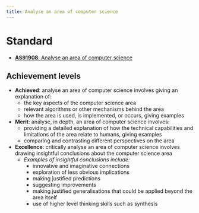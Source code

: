 ```yaml
---
title: Analyse an area of computer science
---
```


# Standard

- [**AS91908**: Analyse an area of computer science](https://www.nzqa.govt.nz/nqfdocs/ncea-resource/achievements/2019/as91908.pdf)

## Achievement levels

- **Achieved**: analyse an area of computer science involves giving an explanation of:
    - the key aspects of the computer science area
    - relevant algorithms or other mechanisms behind the area
    - how the area is used, is implemented, or occurs, giving examples
- **Merit**: analyse, in depth, an area of computer science involves:
    - providing a detailed explanation of how the technical capabilities and limitations of
    the area relate to humans, giving examples
    - comparing and contrasting different perspectives on the area
- **Excellence**: critically analyse an area of computer science involves drawing insightful conclusions about the computer science area
    - *Examples of insightful conclusions include:*
        - innovative and imaginative connections
        - exploration of less obvious implications
        - making justified predictions
        - suggesting improvements
        - making justified generalisations that could be applied beyond the area itself
        - use of higher level thinking skills such as synthesis